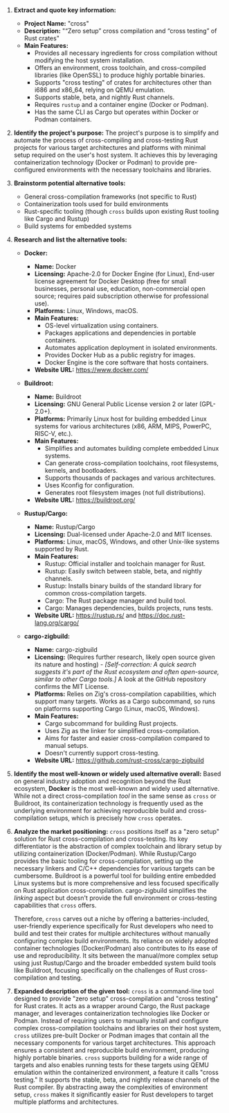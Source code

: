 1.  **Extract and quote key information:**
    *   **Project Name:** "cross"
    *   **Description:** "“Zero setup” cross compilation and “cross testing” of Rust crates"
    *   **Main Features:**
        *   Provides all necessary ingredients for cross compilation without modifying the host system installation.
        *   Offers an environment, cross toolchain, and cross-compiled libraries (like OpenSSL) to produce highly portable binaries.
        *   Supports "cross testing" of crates for architectures other than i686 and x86_64, relying on QEMU emulation.
        *   Supports stable, beta, and nightly Rust channels.
        *   Requires `rustup` and a container engine (Docker or Podman).
        *   Has the same CLI as Cargo but operates within Docker or Podman containers.

2.  **Identify the project's purpose:**
    The project's purpose is to simplify and automate the process of cross-compiling and cross-testing Rust projects for various target architectures and platforms with minimal setup required on the user's host system. It achieves this by leveraging containerization technology (Docker or Podman) to provide pre-configured environments with the necessary toolchains and libraries.

3.  **Brainstorm potential alternative tools:**
    *   General cross-compilation frameworks (not specific to Rust)
    *   Containerization tools used for build environments
    *   Rust-specific tooling (though `cross` builds upon existing Rust tooling like Cargo and Rustup)
    *   Build systems for embedded systems

4.  **Research and list the alternative tools:**

    *   **Docker:**
        *   **Name:** Docker
        *   **Licensing:** Apache-2.0 for Docker Engine (for Linux), End-user license agreement for Docker Desktop (free for small businesses, personal use, education, non-commercial open source; requires paid subscription otherwise for professional use).
        *   **Platforms:** Linux, Windows, macOS.
        *   **Main Features:**
            *   OS-level virtualization using containers.
            *   Packages applications and dependencies in portable containers.
            *   Automates application deployment in isolated environments.
            *   Provides Docker Hub as a public registry for images.
            *   Docker Engine is the core software that hosts containers.
        *   **Website URL:** https://www.docker.com/

    *   **Buildroot:**
        *   **Name:** Buildroot
        *   **Licensing:** GNU General Public License version 2 or later (GPL-2.0+).
        *   **Platforms:** Primarily Linux host for building embedded Linux systems for various architectures (x86, ARM, MIPS, PowerPC, RISC-V, etc.).
        *   **Main Features:**
            *   Simplifies and automates building complete embedded Linux systems.
            *   Can generate cross-compilation toolchains, root filesystems, kernels, and bootloaders.
            *   Supports thousands of packages and various architectures.
            *   Uses Kconfig for configuration.
            *   Generates root filesystem images (not full distributions).
        *   **Website URL:** https://buildroot.org/

    *   **Rustup/Cargo:**
        *   **Name:** Rustup/Cargo
        *   **Licensing:** Dual-licensed under Apache-2.0 and MIT licenses.
        *   **Platforms:** Linux, macOS, Windows, and other Unix-like systems supported by Rust.
        *   **Main Features:**
            *   Rustup: Official installer and toolchain manager for Rust.
            *   Rustup: Easily switch between stable, beta, and nightly channels.
            *   Rustup: Installs binary builds of the standard library for common cross-compilation targets.
            *   Cargo: The Rust package manager and build tool.
            *   Cargo: Manages dependencies, builds projects, runs tests.
        *   **Website URL:** https://rustup.rs/ and https://doc.rust-lang.org/cargo/

    *   **cargo-zigbuild:**
        *   **Name:** cargo-zigbuild
        *   **Licensing:** (Requires further research, likely open source given its nature and hosting) - *[Self-correction: A quick search suggests it's part of the Rust ecosystem and often open-source, similar to other Cargo tools.]* A look at the GitHub repository confirms the MIT License.
        *   **Platforms:** Relies on Zig's cross-compilation capabilities, which support many targets. Works as a Cargo subcommand, so runs on platforms supporting Cargo (Linux, macOS, Windows).
        *   **Main Features:**
            *   Cargo subcommand for building Rust projects.
            *   Uses Zig as the linker for simplified cross-compilation.
            *   Aims for faster and easier cross-compilation compared to manual setups.
            *   Doesn't currently support cross-testing.
        *   **Website URL:** https://github.com/rust-cross/cargo-zigbuild

5.  **Identify the most well-known or widely used alternative overall:**
    Based on general industry adoption and recognition beyond the Rust ecosystem, **Docker** is the most well-known and widely used alternative. While not a direct cross-compilation *tool* in the same sense as `cross` or Buildroot, its containerization technology is frequently used as the underlying environment for achieving reproducible build and cross-compilation setups, which is precisely how `cross` operates.

6.  **Analyze the market positioning:**
    `cross` positions itself as a "zero setup" solution for Rust cross-compilation and cross-testing. Its key differentiator is the abstraction of complex toolchain and library setup by utilizing containerization (Docker/Podman). While Rustup/Cargo provides the basic tooling for cross-compilation, setting up the necessary linkers and C/C++ dependencies for various targets can be cumbersome. Buildroot is a powerful tool for building entire embedded Linux systems but is more comprehensive and less focused specifically on Rust application cross-compilation. cargo-zigbuild simplifies the *linking* aspect but doesn't provide the full environment or cross-testing capabilities that `cross` offers.

    Therefore, `cross` carves out a niche by offering a batteries-included, user-friendly experience specifically for Rust developers who need to build and test their crates for multiple architectures without manually configuring complex build environments. Its reliance on widely adopted container technologies (Docker/Podman) also contributes to its ease of use and reproducibility. It sits between the manual/more complex setup using just Rustup/Cargo and the broader embedded system build tools like Buildroot, focusing specifically on the challenges of Rust cross-compilation and testing.

7.  **Expanded description of the given tool:**
    `cross` is a command-line tool designed to provide "zero setup" cross-compilation and "cross testing" for Rust crates. It acts as a wrapper around Cargo, the Rust package manager, and leverages containerization technologies like Docker or Podman. Instead of requiring users to manually install and configure complex cross-compilation toolchains and libraries on their host system, `cross` utilizes pre-built Docker or Podman images that contain all the necessary components for various target architectures. This approach ensures a consistent and reproducible build environment, producing highly portable binaries. `cross` supports building for a wide range of targets and also enables running tests for these targets using QEMU emulation within the containerized environment, a feature it calls "cross testing." It supports the stable, beta, and nightly release channels of the Rust compiler. By abstracting away the complexities of environment setup, `cross` makes it significantly easier for Rust developers to target multiple platforms and architectures.